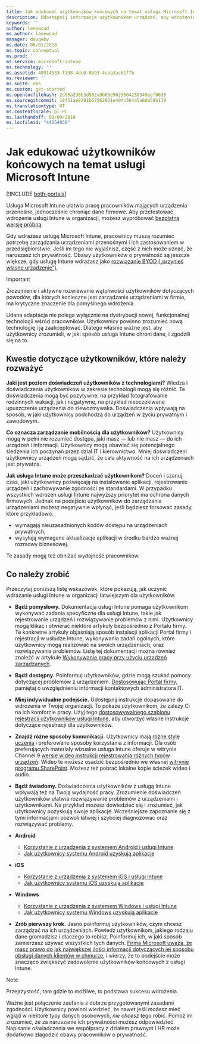 ```yaml
---
title: Jak edukować użytkowników końcowych na temat usługi Microsoft Intune | Microsoft Intune
description: Udostępnij informacje użytkownikom urządzeń, aby wdrożenie usługi Intune było pomyślne.
keywords: ''
author: lenewsad
ms.author: lanewsad
manager: dougeby
ms.date: 06/01/2018
ms.topic: conceptual
ms.prod: ''
ms.service: microsoft-intune
ms.technology: ''
ms.assetid: 48914533-f138-4dc0-8b93-4cea3ac61f7b
ms.reviewer: ''
ms.suite: ems
ms.custom: get-started
ms.openlocfilehash: 2d95a238b3d582a9b03e9629504230349eef0638
ms.sourcegitcommit: 18f51ae8291b57562921e40fc364a5a60a59b139
ms.translationtype: HT
ms.contentlocale: pl-PL
ms.lasthandoff: 09/09/2018
ms.locfileid: "44254058"
---
```

# <a name="how-to-educate-your-end-users-about-microsoft-intune"></a>Jak edukować użytkowników końcowych na temat usługi Microsoft Intune

[!INCLUDE [both-portals](./includes/note-for-both-portals.md)]

Usługa Microsoft Intune ułatwia pracę pracowników mających urządzenia przenośne, jednocześnie chroniąc dane firmowe. Aby przetestować wdrożenie usługi Intune w organizacji, możesz wypróbować [bezpłatną wersję próbną](app-sdk.md).

Gdy wdrażasz usługę Microsoft Intune, pracownicy muszą rozumieć potrzebę zarządzania urządzeniami przenośnymi i ich zastosowaniem w przedsiębiorstwie. Jeśli im tego nie wyjaśnisz, część z nich może uznać, że naruszasz ich prywatność. Obawy użytkowników o prywatność są jeszcze większe, gdy usługę Intune wdrażasz jako [rozwiązanie BYOD („przynieś własne urządzenie”)](/enterprise-mobility-security/solutions/byod-design-considerations-guide).

> [!Important]
> Zrozumienie i aktywne rozwiewanie wątpliwości użytkowników dotyczących powodów, dla których konieczne jest zarządzanie urządzeniami w firmie, ma krytyczne znaczenie dla pomyślnego wdrożenia.

Udana adaptacja nie polega wyłącznie na dystrybucji nowej, funkcjonalnej technologii wśród pracowników. Użytkownicy powinno zrozumieć nową technologię i ją zaakceptować. Dlatego właśnie ważne jest, aby użytkownicy zrozumieli, w jaki sposób usługa Intune chroni dane, i zgodzili się na to. 

## <a name="things-to-consider-about-your-users"></a>Kwestie dotyczące użytkowników, które należy rozważyć

__Jaki jest poziom doświadczeń użytkowników z technologiami?__ Wiedza i doświadczenia użytkowników w zakresie technologii mogą się różnić. Te doświadczenia mogą być pozytywne, na przykład fotografowanie rodzinnych wakacji, jak i negatywne, na przykład nieoczekiwane upuszczenie urządzenia do zlewozmywaka. Doświadczenia wpływają na sposób, w jaki użytkownicy podchodzą do urządzeń w życiu prywatnym i zawodowym.

__Co oznacza zarządzanie mobilnością dla użytkowników?__ Użytkownicy mogą w pełni nie rozumieć dostępu, jaki masz — lub nie masz — do ich urządzeń i informacji. Użytkownicy mogą obawiać się potencjalnego śledzenia ich poczynań przez dział IT i kierownictwo. Mniej doświadczeni użytkownicy urządzeń mogą sądzić, że cała aktywność na ich urządzeniach jest prywatna. 

__Jak usługa Intune może przeszkadzać użytkownikom?__  Doceń i szanuj czas, jaki użytkownicy poświęcają na instalowanie aplikacji, rejestrowanie urządzeń i zachowywanie zgodności ze standardami. W przypadku wszystkich wdrożeń usługi Intune najwyższy priorytet ma ochrona danych firmowych. Jednak na podejście użytkowników do zarządzania urządzeniami możesz negatywnie wpłynąć, jeśli będziesz forsować zasady, które przykładowo:  
* wymagają nieuzasadnionych kodów dostępu na urządzeniach prywatnych,
* wysyłają wymagane aktualizacje aplikacji w środku bardzo ważnej rozmowy biznesowej.  

Te zasady mogą też obniżać wydajność pracowników. 

## <a name="things-you-should-do"></a>Co należy zrobić

Przeczytaj poniższą listę wskazówek, które pokazują, jak uczynić wdrażanie usługi Intune w organizacji łatwiejszym dla użytkowników.

* __Bądź pomysłowy.__ Dokumentacja usługi Intune pomaga użytkownikom wykonywać zadania specyficzne dla usługi Intune, takie jak rejestrowanie urządzeń i rozwiązywanie problemów z nimi. Użytkownicy mogą klikać i otwierać niektóre artykuły bezpośrednio z Portalu firmy. Te konkretne artykuły objaśniają sposób instalacji aplikacji Portal firmy i rejestracji w usłudze Intune, wykonywania zadań ogólnych, które użytkownicy mogą realizować na swoich urządzeniach, oraz rozwiązywania problemów. Listę tej dokumentacji można również znaleźć w artykule [Wykonywanie pracy przy użyciu urządzeń zarządzanych](/intune-user-help/use-managed-devices-to-get-work-done).

* __Bądź dostępny.__ Poinformuj użytkowników, gdzie mogą szukać pomocy dotyczącej problemów z urządzeniem. [Dostosowując Portal firmy](company-portal-customize.md), pamiętaj o uwzględnieniu informacji kontaktowych administratora IT.

* __Miej indywidualne podejście.__ Udostępnij instrukcje dopasowane do wdrożenia w Twojej organizacji. To pokaże użytkownikom, że zależy Ci na ich komforcie pracy. Użyj tego [dostosowywalnego szablonu rejestracji użytkowników usługi Intune](https://gallery.technet.microsoft.com/office/Intune-End-User-Enrollment-3a0c9b0c), aby utworzyć własne instrukcje dotyczące rejestracji dla użytkowników.

* __Znajdź różne sposoby komunikacji.__ Użytkownicy mają [różne style uczenia](https://www.umassd.edu/dss/resources/facultystaff/howtoteachandaccommodate/howtoaccommodatedifferentlearningstyles/) i preferowane sposoby korzystania z informacji. Dla osób preferujących materiały wizualne usługa Intune oferuje w witrynie Channel 9 [wersje wideo instrukcji rejestrowania różnych typów urządzeń](https://channel9.msdn.com/Series/IntuneEnrollment). Wideo te możesz osadzić bezpośrednio we własnej [witrynie programu SharePoint](https://support.office.com/article/Embed-a-video-from-Office-365-Video-59e19984-c34e-4be8-889b-f6fa93910581). Możesz też pobrać lokalne kopie ścieżek wideo i audio.

* __Bądź świadomy.__ Doświadczenia użytkowników z usługą Intune wpływają też na Twoją wydajność pracy. Zrozumienie doświadczeń użytkowników ułatwia rozwiązywanie problemów z urządzeniami i użytkownikami. Na przykład możesz dowiedzieć się i zrozumieć, jak użytkownicy pozyskują swoje aplikacje. Wcześniejsze zapoznanie się z tymi informacjami pozwoli łatwiej i szybciej diagnozować oraz rozwiązywać problemy.

* **Android**
  * [Korzystanie z urządzenia z systemem Android i usługi Intune](/intune-user-help/using-your-android-device-with-intune)
  * [Jak użytkownicy systemu Android uzyskują aplikacje](end-user-apps-android.md)

* **iOS**
  * [Korzystanie z urządzenia z systemem iOS i usługi Intune](/intune-user-help/using-your-ios-device-with-intune)
  * [Jak użytkownicy systemu iOS uzyskują aplikacje](end-user-apps-ios.md)

* **Windows**
  * [Korzystanie z urządzenia z systemem Windows i usługi Intune](/intune-user-help/using-your-windows-device-with-intune)
  * [Jak użytkownicy systemu Windows uzyskują aplikacje](end-user-apps-windows.md)

* __Zrób pierwszy krok.__ Jasno poinformuj użytkowników, czym chcesz zarządzać na ich urządzeniach. Powiedz użytkownikom, jakiego rodzaju dane gromadzisz i dlaczego to robisz. Poinformuj ich, w jaki sposób zamierzasz używać wszystkich tych danych. [Firma Microsoft uważa, że masz prawo do jak największej ilości informacji dotyczących jej sposobu obsługi danych klientów w chmurze](https://www.microsoft.com/trustcenter/about/transparency), i wierzy, że to podejście może znacząco zwiększyć zadowolenie użytkowników końcowych z usługi Intune.

>[!Note]
> Przejrzystość, tam gdzie to możliwe, to podstawa sukcesu wdrożenia.

Ważne jest połączenie zaufania z dobrze przygotowanymi zasadami zgodności. Użytkownicy powinni wiedzieć, że nawet jeśli *możesz* mieć wgląd w niektóre typy danych osobowych, *nie chcesz* tego robić. Pomóż im zrozumieć, że za naruszanie ich prywatności możesz odpowiedzieć. Napisanie oświadczenia we współpracy z działem prawnym i HR może dodatkowo złagodzić obawy pracowników o prywatność.
